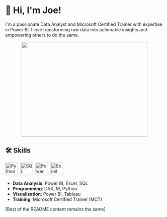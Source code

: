# 👋 Hi, I'm Joe!

I'm a passionate Data Analyst and Microsoft Certified Trainer with expertise in Power BI. I love transforming raw data into actionable insights and empowering others to do the same.

<div align="center">
  <img src="https://media.giphy.com/media/dWesBcTLavkZuG35MI/giphy.gif" width="400" height="300"/>
</div>

## 🛠️ Skills

<div>
  <img src="https://upload.wikimedia.org/wikipedia/commons/c/c3/Python-logo-notext.svg" title="Python" alt="Python" width="40" height="40"/>&nbsp;
  <img src="https://upload.wikimedia.org/wikipedia/commons/8/87/Sql_data_base_with_logo.png" title="SQL" alt="SQL" width="40" height="40"/>&nbsp;
  <img src="https://upload.wikimedia.org/wikipedia/commons/c/cf/New_Power_BI_Logo.svg" title="Power BI" alt="Power BI" width="40" height="40"/>&nbsp;
  <img src="https://upload.wikimedia.org/wikipedia/commons/3/34/Microsoft_Office_Excel_%282019%E2%80%93present%29.svg" title="Excel" alt="Excel" width="40" height="40"/>&nbsp;
</div>

- **Data Analysis**: Power BI, Excel, SQL
- **Programming**: DAX, M, Python
- **Visualization**: Power BI, Tableau
- **Training**: Microsoft Certified Trainer (MCT)

[Rest of the README content remains the same]
